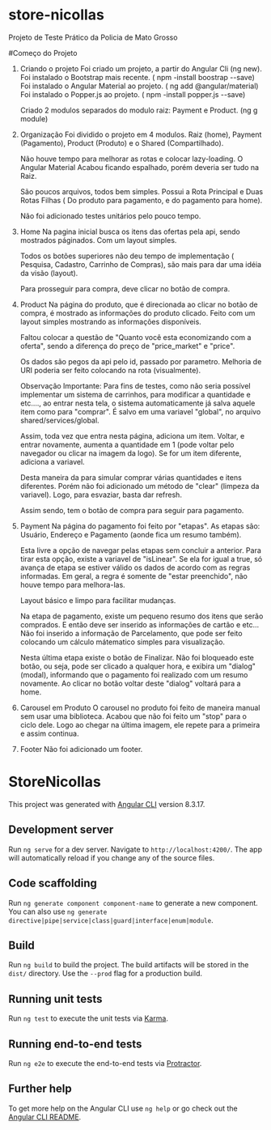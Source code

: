 # store-nicollas
Projeto de Teste Prático da Policia de Mato Grosso

#Começo do Projeto

1) Criando o projeto
    Foi criado um projeto, a partir do Angular Cli (ng new).
    Foi instalado o Bootstrap mais recente. ( npm -install boostrap --save)
    Foi instalado o Angular Material ao projeto. ( ng add @angular/material)
    Foi instalado o Popper.js ao projeto.  ( npm -install popper.js --save)

    Criado 2 modulos separados do modulo raiz: Payment e Product.  (ng g module)

2) Organização
    Foi dividido o projeto em 4 modulos.  Raiz (home), Payment (Pagamento), Product (Produto) e o Shared (Compartilhado).

    Não houve tempo para melhorar as rotas e colocar lazy-loading.
    O Angular Material Acabou ficando espalhado, porém deveria ser tudo na Raiz.

    São poucos arquivos, todos bem simples. Possui a Rota Principal e Duas Rotas Filhas ( Do produto para pagamento, e do pagamento para home).

    Não foi adicionado testes unitários pelo pouco tempo.

3) Home
    Na pagina inicial busca os itens das ofertas pela api, sendo mostrados páginados. Com um layout simples.

    Todos os botões superiores não deu tempo de implementação ( Pesquisa, Cadastro, Carrinho de Compras), são mais para
    dar uma idéia da visão (layout).

    Para prosseguir para compra, deve clicar no botão de compra.

4) Product
    Na página do produto, que é direcionada ao clicar no botão de compra, é mostrado as informações do produto clicado.
    Feito com um layout simples mostrando as informações disponíveis.

    Faltou colocar a questão de "Quanto você esta economizando com a oferta", sendo a diferença do preço de "price_market" e "price".

    Os dados são pegos da api pelo id, passado por parametro. Melhoria de URI poderia ser feito colocando na rota (visualmente).

    Observação Importante: Para fins de testes, como não seria possível implementar um sistema de carrinhos, para modificar a quantidade e etc....,  ao entrar nesta tela, o sistema automaticamente já salva aquele item como para "comprar". É salvo em uma variavel "global", no arquivo shared/services/global.

    Assim, toda vez que entra nesta página, adiciona um item. Voltar, e entrar novamente, aumenta a quantidade em 1 (pode voltar pelo navegador ou clicar na imagem da logo). Se for um item diferente, adiciona a variavel.

    Desta maneira da para simular comprar várias quantidades e itens diferentes. Porém não foi adicionado um método de "clear" (limpeza da variavel). Logo, para esvaziar, basta dar refresh.

    Assim sendo, tem o botão de compra para seguir para pagamento.

5) Payment
    Na página do pagamento foi feito por "etapas". As etapas são: Usuário, Endereço e Pagamento (aonde fica um resumo também).

    Esta livre a opção de navegar pelas etapas sem concluir a anterior. Para tirar esta opção, existe a variavel de "isLinear". Se ela for igual a true, só avança de etapa se estiver válido os dados de acordo com as regras informadas. Em geral, a regra é somente de "estar preenchido", não houve tempo para melhora-las.

    Layout básico e limpo para facilitar mudanças.

    Na etapa de pagamento, existe um pequeno resumo dos itens que serão comprados. E então deve ser inserido as informações de cartão e etc... Não foi inserido a informação de Parcelamento, que pode ser feito colocando um cálculo mátematico simples para visualização.

    Nesta última etapa existe o botão de Finalizar. Não foi bloqueado este botão, ou seja, pode ser clicado a qualquer hora, e exibira um "dialog" (modal), informando que o pagamento foi realizado com um resumo novamente. Ao clicar no botão voltar deste "dialog" voltará para a home.

6) Carousel em Produto
    O carousel no produto foi feito de maneira manual sem usar uma biblioteca. Acabou que não foi feito um "stop" para o ciclo dele. Logo ao chegar na última imagem, ele repete para a primeira e assim continua.

7) Footer
    Não foi adicionado um footer.



# StoreNicollas

This project was generated with [Angular CLI](https://github.com/angular/angular-cli) version 8.3.17.

## Development server

Run `ng serve` for a dev server. Navigate to `http://localhost:4200/`. The app will automatically reload if you change any of the source files.

## Code scaffolding

Run `ng generate component component-name` to generate a new component. You can also use `ng generate directive|pipe|service|class|guard|interface|enum|module`.

## Build

Run `ng build` to build the project. The build artifacts will be stored in the `dist/` directory. Use the `--prod` flag for a production build.

## Running unit tests

Run `ng test` to execute the unit tests via [Karma](https://karma-runner.github.io).

## Running end-to-end tests

Run `ng e2e` to execute the end-to-end tests via [Protractor](http://www.protractortest.org/).

## Further help

To get more help on the Angular CLI use `ng help` or go check out the [Angular CLI README](https://github.com/angular/angular-cli/blob/master/README.md).
